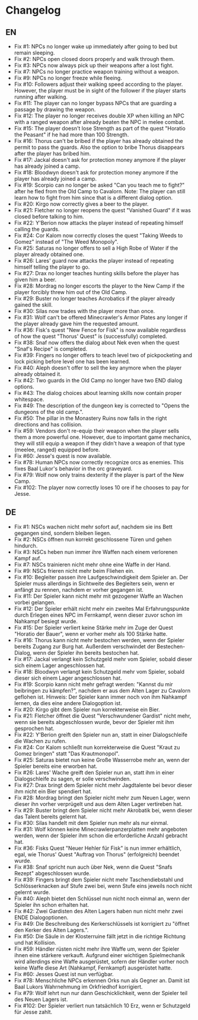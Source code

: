 # Changelog

## EN
* Fix #1: NPCs no longer wake up immediately after going to bed but remain sleeping.
* Fix #2: NPCs open closed doors properly and walk through them.
* Fix #3: NPCs now always pick up their weapons after a lost fight.
* Fix #7: NPCs no longer practice weapon training without a weapon.
* Fix #9: NPCs no longer freeze while fleeing.
* Fix #10: Followers adjust their walking speed according to the player. However, the player must be in sight of the follower if the player starts running after walking.
* Fix #11: The player can no longer bypass NPCs that are guarding a passage by drawing the weapon.
* Fix #12: The player no longer receives double XP when killing an NPC with a ranged weapon after already beaten the NPC in melee combat.
* Fix #15: The player doesn't lose Strength as part of the quest "Horatio the Peasant" if he had more than 100 Strength.
* Fix #16: Thorus can't be bribed if the player has already obtained the permit to pass the guards. Also the option to bribe Thorus disappears after the player has bribed him.
* Fix #17: Jackal doesn't ask for protection money anymore if the player has already joined a camp.
* Fix #18: Bloodwyn doesn't ask for protection money anymore if the player has already joined a camp.
* Fix #19: Scorpio can no longer be asked "Can you teach me to fight?" after he fled from the Old Camp to Cavalorn. Note: The player can still learn how to fight from him since that is a different dialog option.
* Fix #20: Kirgo now correctly gives a beer to the player.
* Fix #21: Fletcher no longer reopens the quest "Vanished Guard" if it was closed before talking to him.
* Fix #22: Y'Berion now attacks the player instead of repeating himself calling the guards.
* Fix #24: Cor Kalom now correctly closes the quest "Taking Weeds to Gomez" instead of "The Weed Monopoly".
* Fix #25: Saturas no longer offers to sell a High Robe of Water if the player already obtained one.
* Fix #26: Lares' guard now attacks the player instead of repeating himself telling the player to go.
* Fix #27: Drax no longer teaches hunting skills before the player has given him a beer.
* Fix #28: Mordrag no longer escorts the player to the New Camp if the player forcibly threw him out of the Old Camp.
* Fix #29: Buster no longer teaches Acrobatics if the player already gained the skill.
* Fix #30: Silas now trades with the player more than once.
* Fix #31: Wolf can't be offered Minecrawler's Armor Plates any longer if the player already gave him the requested amount.
* Fix #36: Fisk's quest "New Fence for Fisk" is now available regardless of how the quest "Thorus' Quest" is (successfully) completed.
* Fix #38: Snaf now offers the dialog about Nek even when the quest "Snaf's Recipe" is completed.
* Fix #39: Fingers no longer offers to teach level two of pickpocketing and lock picking before level one has been learned.
* Fix #40: Aleph doesn't offer to sell the key anymore when the player already obtained it.
* Fix #42: Two guards in the Old Camp no longer have two END dialog options.
* Fix #43: The dialog choices about learning skills now contain proper whitespace.
* Fix #49: The description of the dungeon key is corrected to "Opens the dungeons of the old camp.".
* Fix #50: The pillar in the Monastery Ruins now falls in the right directions and has collision.
* Fix #59: Vendors don't re-equip their weapon when the player sells them a more powerful one. However, due to important game mechanics, they will still equip a weapon if they didn't have a weapon of that type (meelee, ranged) equipped before.
* Fix #60: Jesse's quest is now available.
* Fix #78: Human NPCs now correctly recognize orcs as enemies. This fixes Baal Lukor's behavior in the orc graveyard.
* Fix #79: Wolf now only trains dexterity if the player is part of the New Camp.
* Fix #102: The player now correctly loses 10 ore if he chooses to pay for Jesse.

## DE
* Fix #1: NSCs wachen nicht mehr sofort auf, nachdem sie ins Bett gegangen sind, sondern bleiben liegen.
* Fix #2: NSCs öffnen nun korrekt geschlossene Türen und gehen hindurch.
* Fix #3: NSCs heben nun immer ihre Waffen nach einem verlorenen Kampf auf.
* Fix #7: NSCs trainieren nicht mehr ohne eine Waffe in der Hand.
* Fix #9: NSCs frieren nicht mehr beim Fliehen ein.
* Fix #10: Begleiter passen ihre Laufgeschwindigkeit dem Spieler an. Der Spieler muss allerdings in Sichtweite des Begleiters sein, wenn er anfängt zu rennen, nachdem er vorher gegangen ist.
* Fix #11: Der Spieler kann nicht mehr mit gezogener Waffe an Wachen vorbei gelangen.
* Fix #12: Der Spieler erhält nicht mehr ein zweites Mal Erfahrungspunkte durch Erlegen eines NPC im Fernkampf, wenn dieser zuvor schon im Nahkampf besiegt wurde.
* Fix #15: Der Spieler verliert keine Stärke mehr im Zuge der Quest "Horatio der Bauer", wenn er vorher mehr als 100 Stärke hatte.
* Fix #16: Thorus kann nicht mehr bestochen werden, wenn der Spieler bereits Zugang zur Burg hat. Außerdem verschwindet der Bestechen-Dialog, wenn der Spieler ihn bereits bestochen hat.
* Fix #17: Jackal verlangt kein Schutzgeld mehr vom Spieler, sobald dieser sich einem Lager angeschlossen hat.
* Fix #18: Bloodwyn verlangt kein Schutzgeld mehr vom Spieler, sobald dieser sich einem Lager angeschlossen hat.
* Fix #19: Scorpio kann nicht mehr gefragt werden: "Kannst du mir beibringen zu kämpfen?", nachdem er aus dem Alten Lager zu Cavalorn geflohen ist. Hinweis: Der Spieler kann immer noch von ihm Nahkampf lernen, da dies eine andere Dialogoption ist.
* Fix #20: Kirgo gibt dem Spieler nun korrekterweise ein Bier.
* Fix #21: Fletcher öffnet die Quest "Verschwundener Gardist" nicht mehr, wenn sie bereits abgeschlossen wurde, bevor der Spieler mit ihm gesprochen hat.
* Fix #22: Y'Berion greift den Spieler nun an, statt in einer Dialogschleife die Wachen zu rufen.
* Fix #24: Cor Kalom schließt nun korrekterweise die Quest "Kraut zu Gomez bringen" statt "Das Krautmonopol".
* Fix #25: Saturas bietet nun keine Große Wasserrobe mehr an, wenn der Spieler bereits eine erworben hat.
* Fix #26: Lares' Wache greift den Spieler nun an, statt ihm in einer Dialogschleife zu sagen, er solle verschwinden.
* Fix #27: Drax bringt dem Spieler nicht mehr Jagdtalente bei bevor dieser ihm nicht ein Bier spendiert hat.
* Fix #28: Mordrag bringt den Spieler nicht mehr zum Neuen Lager, wenn dieser ihn vorher verprügelt und aus dem Alten Lager vertireben hat.
* Fix #29: Buster bringt dem Spieler nicht mehr Akrobatik bei, wenn dieser das Talent bereits gelernt hat.
* Fix #30: Silas handelt mit dem Spieler nun mehr als nur einmal.
* Fix #31: Wolf können keine Minecrawlerpanzerplatten mehr angeboten werden, wenn der Spieler ihm schon die erforderliche Anzahl gebracht hat.
* Fix #36: Fisks Quest "Neuer Hehler für Fisk" is nun immer erhältlich, egal, wie Thorus' Quest "Auftrag von Thorus" (erfolgreich) beendet wurde.  
* Fix #38: Snaf spricht nun auch über Nek, wenn die Quest "Snafs Rezept" abgeschlossen wurde. 
* Fix #39: Fingers bringt dem Spieler nicht mehr Taschendiebstahl und Schlösserknacken auf Stufe zwei bei, wenn Stufe eins jeweils noch nicht gelernt wurde.
* Fix #40: Aleph bietet den Schlüssel nun nicht noch einmal an, wenn der Spieler ihn schon erhalten hat.
* Fix #42: Zwei Gardisten des Alten Lagers haben nun nicht mehr zwei ENDE Dialogoptionen.
* Fix #49: Die Beschreibung des Kerkerschlüssels ist korrigiert zu "öffnet den Kerker des Alten Lagers.".
* Fix #50: Die Säule in der Klosterruine fällt jetzt in die richtige Richtung und hat Kollision.
* Fix #59: Händler rüsten nicht mehr ihre Waffe um, wenn der Spieler ihnen eine stärkere verkauft. Aufgrund einer wichtigen Spielmechanik wird allerdings eine Waffe ausgerüstet, sofern der Händler vorher noch keine Waffe diese Art (Nahkampf, Fernkampf) ausgerüstet hatte.
* Fix #60: Jesses Quest ist nun verfügbar.
* Fix #78: Menschliche NPCs erkennen Orks nun als Gegner an. Damit ist Baal Lukors Wahrnehmung im Orkfriedhof korrigiert.
* Fix #79: Wolf lehrt nun nur dann Geschicklichkeit, wenn der Spieler teil des Neuen Lagers ist.
* Fix #102: Der Spieler verliert nun tatsächlich 10 Erz, wenn er Schutzgeld für Jesse zahlt.
